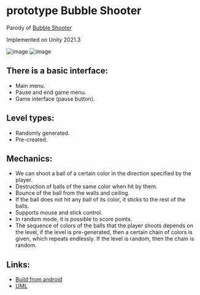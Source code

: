# prototype Bubble Shooter

Parody of [Bubble Shooter](https://play.google.com/store/apps/details?id=linkdesks.pop.bubblegames.bubbleshooter)

Implemented on Unity 2021.3

![image](https://user-images.githubusercontent.com/43387685/199127019-ea522d2f-0d52-49a2-bc14-bc647e644acb.png)
![image](https://user-images.githubusercontent.com/43387685/199127094-811f7e45-88e3-41c7-a70d-2cca344a0d6c.png)

## There is a basic interface:
* Main menu.
* Pause and end game menu.
* Game interface (pause button).

## Level types:
* Randomly generated.
* Pre-created.

## Mechanics:
* We can shoot a ball of a certain color in the direction specified by the player.
* Destruction of balls of the same color when hit by them.
* Bounce of the ball from the walls and ceiling.
* If the ball does not hit any ball of its color, it sticks to the rest of the balls.
* Supports mouse and stick control.
* In random mode, it is possible to score points.
* The sequence of colors of the balls that the player shoots depends on the level, if the level is pre-generated, then a certain chain of colors is given, which repeats endlessly. If the level is random, then the chain is random.

## Links:
* [Build from android](https://drive.google.com/file/d/1r4Abn_yXyGbgLASqFZX3hS-CID8FIEI5/view?usp=share_link)
* [UML](https://miro.com/app/board/uXjVPJ46q0g=/?share_link_id=815113871065)
